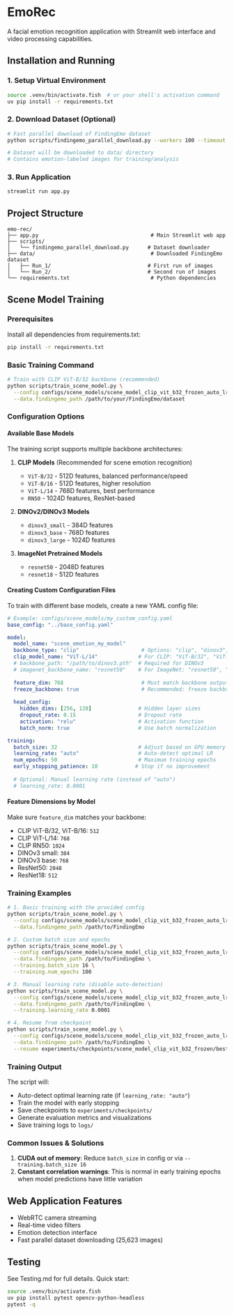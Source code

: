 # EmoRec

A facial emotion recognition application with Streamlit web interface and video processing capabilities.

## Installation and Running

### 1. Setup Virtual Environment
```bash
source .venv/bin/activate.fish  # or your shell's activation command
uv pip install -r requirements.txt
```

### 2. Download Dataset (Optional)
```bash
# Fast parallel download of FindingEmo dataset
python scripts/findingemo_parallel_download.py --workers 100 --timeout 15

# Dataset will be downloaded to data/ directory
# Contains emotion-labeled images for training/analysis
```

### 3. Run Application
```bash
streamlit run app.py
```

## Project Structure
```
emo-rec/
├── app.py                                    # Main Streamlit web app
├── scripts/
│   └── findingemo_parallel_download.py      # Dataset downloader
├── data/                                     # Downloaded FindingEmo dataset
│   ├── Run_1/                               # First run of images
│   └── Run_2/                               # Second run of images
└── requirements.txt                          # Python dependencies
```

## Scene Model Training

### Prerequisites
Install all dependencies from requirements.txt:
```bash
pip install -r requirements.txt
```

### Basic Training Command
```bash
# Train with CLIP ViT-B/32 backbone (recommended)
python scripts/train_scene_model.py \
  --config configs/scene_models/scene_model_clip_vit_b32_frozen_auto_lr_config.yaml \
  --data.findingemo_path /path/to/your/FindingEmo/dataset
```

### Configuration Options

#### Available Base Models
The training script supports multiple backbone architectures:

1. **CLIP Models** (Recommended for scene emotion recognition)
   - `ViT-B/32` - 512D features, balanced performance/speed
   - `ViT-B/16` - 512D features, higher resolution
   - `ViT-L/14` - 768D features, best performance
   - `RN50` - 1024D features, ResNet-based

2. **DINOv2/DINOv3 Models**
   - `dinov3_small` - 384D features
   - `dinov3_base` - 768D features
   - `dinov3_large` - 1024D features

3. **ImageNet Pretrained Models**
   - `resnet50` - 2048D features
   - `resnet18` - 512D features

#### Creating Custom Configuration Files

To train with different base models, create a new YAML config file:

```yaml
# Example: configs/scene_models/my_custom_config.yaml
base_config: "../base_config.yaml"

model:
  model_name: "scene_emotion_my_model"
  backbone_type: "clip"                    # Options: "clip", "dinov3", "imagenet"
  clip_model_name: "ViT-L/14"             # For CLIP: "ViT-B/32", "ViT-B/16", "ViT-L/14", "RN50"
  # backbone_path: "/path/to/dinov3.pth"  # Required for DINOv3
  # imagenet_backbone_name: "resnet50"    # For ImageNet: "resnet50", "resnet18"
  
  feature_dim: 768                         # Must match backbone output dimension
  freeze_backbone: true                    # Recommended: freeze backbone, train head only
  
  head_config:
    hidden_dims: [256, 128]               # Hidden layer sizes
    dropout_rate: 0.15                    # Dropout rate
    activation: "relu"                    # Activation function
    batch_norm: true                      # Use batch normalization

training:
  batch_size: 32                          # Adjust based on GPU memory
  learning_rate: "auto"                   # Auto-detect optimal LR
  num_epochs: 50                          # Maximum training epochs
  early_stopping_patience: 10            # Stop if no improvement
  
  # Optional: Manual learning rate (instead of "auto")
  # learning_rate: 0.0001
```

#### Feature Dimensions by Model
Make sure `feature_dim` matches your backbone:
- CLIP ViT-B/32, ViT-B/16: `512`
- CLIP ViT-L/14: `768`
- CLIP RN50: `1024`
- DINOv3 small: `384`
- DINOv3 base: `768`
- ResNet50: `2048`
- ResNet18: `512`

### Training Examples

```bash
# 1. Basic training with the provided config
python scripts/train_scene_model.py \
  --config configs/scene_models/scene_model_clip_vit_b32_frozen_auto_lr_config.yaml \
  --data.findingemo_path /path/to/FindingEmo

# 2. Custom batch size and epochs
python scripts/train_scene_model.py \
  --config configs/scene_models/scene_model_clip_vit_b32_frozen_auto_lr_config.yaml \
  --data.findingemo_path /path/to/FindingEmo \
  --training.batch_size 16 \
  --training.num_epochs 100

# 3. Manual learning rate (disable auto-detection)
python scripts/train_scene_model.py \
  --config configs/scene_models/scene_model_clip_vit_b32_frozen_auto_lr_config.yaml \
  --data.findingemo_path /path/to/FindingEmo \
  --training.learning_rate 0.0001

# 4. Resume from checkpoint
python scripts/train_scene_model.py \
  --config configs/scene_models/scene_model_clip_vit_b32_frozen_auto_lr_config.yaml \
  --data.findingemo_path /path/to/FindingEmo \
  --resume experiments/checkpoints/scene_model_clip_vit_b32_frozen/best_model.pth
```

### Training Output
The script will:
- Auto-detect optimal learning rate (if `learning_rate: "auto"`)
- Train the model with early stopping
- Save checkpoints to `experiments/checkpoints/`
- Generate evaluation metrics and visualizations
- Save training logs to `logs/`

### Common Issues & Solutions

1. **CUDA out of memory**: Reduce `batch_size` in config or via `--training.batch_size 16`
2. **Constant correlation warnings**: This is normal in early training epochs when model predictions have little variation

## Web Application Features
- WebRTC camera streaming
- Real-time video filters
- Emotion detection interface
- Fast parallel dataset downloading (25,623 images)

## Testing

See Testing.md for full details. Quick start:

```bash
source .venv/bin/activate.fish
uv pip install pytest opencv-python-headless
pytest -q
```
